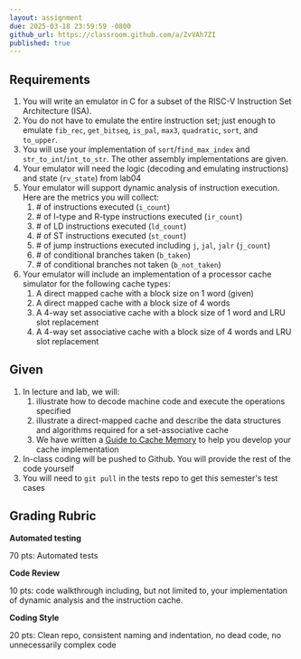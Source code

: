 ```yaml
---
layout: assignment
due: 2025-03-18 23:59:59 -0800
github_url: https://classroom.github.com/a/ZvVAh7ZI
published: true
---
```


## Requirements 

1. You will write an emulator in C for a subset of the RISC-V Instruction Set Architecture (ISA). 
1. You do not have to emulate the entire instruction set; just enough to emulate `fib_rec`, `get_bitseq`, `is_pal`, `max3`, `quadratic`, `sort`, and `to_upper`. 
1. You will use your implementation of `sort`/`find_max_index` and `str_to_int`/`int_to_str`. The other assembly implementations are given.
1. Your emulator will need the logic (decoding and emulating instructions) and state (`rv_state`) from lab04
1. Your emulator will support dynamic analysis of instruction execution. Here are the metrics you will collect:
    1. \# of instructions executed (`i_count`)
    1. \# of I-type and R-type instructions executed (`ir_count`)
    1. \# of LD instructions executed (`ld_count`)
    1. \# of ST instructions executed (`st_count`)
    1. \# of jump instructions executed including `j`, `jal`, `jalr` (`j_count`)
    1. \# of conditional branches taken (`b_taken`)
    1. \# of conditional branches not taken (`b_not_taken`)
1. Your emulator will include an implementation of a processor cache simulator for the following cache types: 
    1. A direct mapped cache with a block size on 1 word (given)
    1. A direct mapped cache with a block size of 4 words
    1. A 4-way set associative cache with a block size of 1 word and LRU slot replacement
    1. A 4-way set associative cache with a block size of 4 words and LRU slot replacement

## Given
1. In lecture and lab, we will: 
    1. illustrate how to decode machine code and execute the operations specified
    1. illustrate a direct-mapped cache and describe the data structures and algorithms required for a set-associative cache
    1. We have written a [Guide to Cache Memory](/docs/cache-memory.html) to help you develop your cache implementation
1. In-class coding will be pushed to Github. You will provide the rest of the code yourself
1. You will need to `git pull` in the tests repo to get this semester's test cases

## Grading Rubric
**Automated testing**

70 pts: Automated tests

**Code Review**

10 pts: code walkthrough including, but not limited to, your implementation of dynamic analysis and the instruction cache.

**Coding Style**

20 pts: Clean repo, consistent naming and indentation, no dead code, no unnecessarily complex code